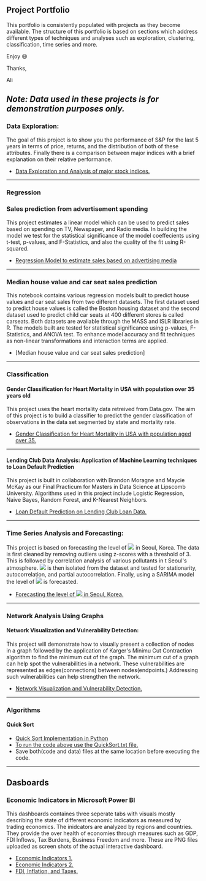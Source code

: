 ## Project Portfolio

This portfolio is consistently populated with projects as they become available. The structure of this portfolio is based on sections which address different types of techniques and analyses such as exploration, clustering, classification, time series and more. 

Enjoy :smiley:

Thanks,

Ali

***Note: Data used in these projects is for demonstration purposes only.***
------------------
### Data Exploration:
The goal of this project is to show you the performance of S&P for the last 5 years in terms of price, returns, and the distribution of both of these attributes. Finally there is a comparison between major indices with a brief explanation on their relative performance.
- [Data Exploration and Analysis of major stock indices.](https://github.com/amuraddd/Project_Portfolio-Ali-Murad/blob/master/Data%20Exploration%20of%20Major%20Stock%20Indices.ipynb)

--------------------
### Regression
### Sales prediction from advertisement spending
This project estimates a linear model which can be used to predict sales based on spending on TV, Newspaper, and Radio media. In building the model we test for the statistical significance of the model coeffecients using t-test, p-values, and F-Statistics, and also the quality of the fit using R-squared.  
- [Regression Model to estimate sales based on advertising media](https://github.com/amuraddd/Project_Portfolio-Ali-Murad/blob/master/Linear%20Regression%20-%20Advertising.ipynb)
----------------------
### Median house value and car seat sales prediction  
This notebook contains various regression models built to predict house values and car seat sales from two different datasets. The first dataset used to predict house values is called the Boston housing dataset and the second dataset used to predict child car seats at 400 different stores is called carseats. Both datasets are avaliable through the MASS and ISLR libraries in R. The models built are tested for statistical significance using p-values, F-Statistics, and ANOVA test. To enhance model accuracy and fit techniques as non-linear transformations and interaction terms are applied.
- [Median house value and car seat sales prediction]

--------------------

### Classification
####  Gender Classification for Heart Mortality in USA with population over 35 years old
This project uses the heart mortality data retreived from Data.gov. The aim of this project is to build a classifier to predict the gender classification of observations in the data set segmented by state and mortality rate.
- [Gender Classification for Heart Mortality in USA with population aged over 35.](https://github.com/amuraddd/Project_Portfolio-Ali-Murad/blob/master/Gender%20Classification%20for%20heart%20mortality%20with%20population%20over%2035.ipynb)

-------------------
#### Lending Club Data Analysis: Application of Machine Learning techniques to Loan Default Prediction
This project is built in collaboration with Brandon Moragne and Maycie McKay as our Final Practicum for Masters in Data Science at Lipscomb University. Algorithms used in this project include Logistic Regression, Naive Bayes, Random Forest, and K-Nearest Neighbors.
- [Loan Default Prediction on Lending Club Loan Data.](https://github.com/amuraddd/Project_Portfolio-Ali-Murad/blob/master/LendingClubLoanDefaultPrediction.ipynb)  

--------------------
### Time Series Analysis and Forecasting:
This project is based on forecasting the level of <img src="https://render.githubusercontent.com/render/math?math=SO_{2}"> in Seoul, Korea. The data is first cleaned by removing outliers using z-scores with a threshold of 3. This is followed by correlation analysis of various pollutants in t Seoul's atmosphere. <img src="https://render.githubusercontent.com/render/math?math=SO_{2}"> is then isolated from the dataset and tested for stationarity, autocorrelation, and partial autocorrelation. Finally, using a SARIMA model the level of <img src="https://render.githubusercontent.com/render/math?math=SO_{2}"> is forecasted.
- [Forecasting the level of <img src="https://render.githubusercontent.com/render/math?math=SO_{2}"> in Seoul, Korea.](https://github.com/amuraddd/Project_Portfolio-Ali-Murad/blob/master/Air%20Pollution%20in%20Seoul%20Korea.ipynb)

--------------------
### Network Analysis Using Graphs
#### Network Visualization and Vulnerability Detection:
This project will demonstrate how to visually present a collection of nodes in a graph followed by the application of Karger's Minimu Cut Contraction algorithm to find the minimum cut of the graph. The minimum cut of a graph can help spot the vulnerabilities in a network. These vulnerabilities are represented as edges(connections) between nodes(endpoints.) Addressing such vulnerabilities can help strengthen the network.
- [Network Visualization and Vulnerability Detection.](https://github.com/amuraddd/Project_Portfolio-Ali-Murad/blob/master/Network%20Visualization%20and%20Karger's%20Min%20Cut%20Algorithm.ipynb)
--------------------
### Algorithms

#### Quick Sort
- [Quick Sort Implementation in Python](https://github.com/amuraddd/Project_Portfolio-Ali-Murad/blob/master/Quick%20Sort.py)
- [To run the code above use the QuickSort.txt file.](https://github.com/amuraddd/Project_Portfolio-Ali-Murad/blob/master/QuickSort.txt)
- Save both(code and data) files at the same location before executing the code.

--------------------
## Dasboards
### Economic Indicators in Microsoft Power BI
This dashboards containes three seperate tabs with visuals mostly describing the state of different economic indicators as measured by trading economics. The inidcators are analyzed by regions and countries. They provide the over health of economies through measures such as GDP, FDI Inflows, Tax Burdens, Business Freedom and more. These are PNG files uploaded as screen shots of the actual interactive dashboard.
 - [Economic Indicators 1.](https://github.com/amuraddd/Project_Portfolio-Ali-Murad/blob/master/Economic%20Freedom%20and%20FIscal%20Health%20By%20Region.PNG)
 - [Economic Indicators 2.](https://github.com/amuraddd/Project_Portfolio-Ali-Murad/blob/master/Economic%20Freedom%20Indicators.PNG)
 - [FDI, Inflation, and Taxes.](https://github.com/amuraddd/Project_Portfolio-Ali-Murad/blob/master/FDI%2C%20Inflation%2C%20and%20Taxes.PNG)
